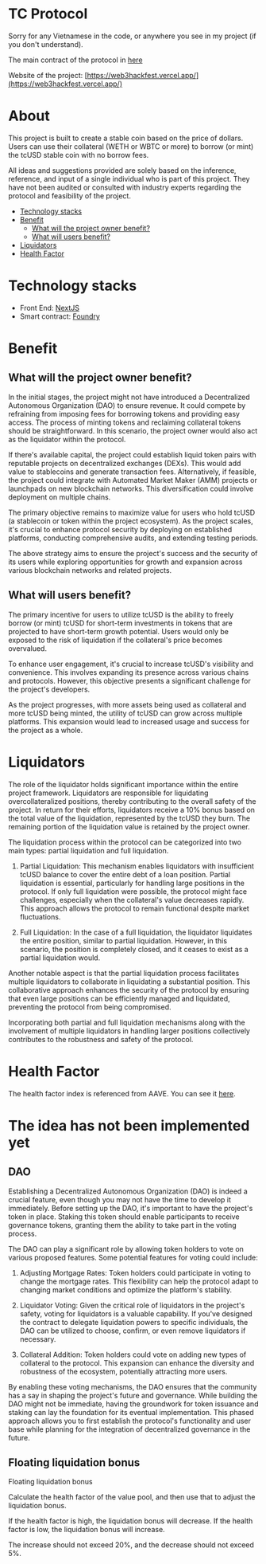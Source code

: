 # TC Protocol

Sorry for any Vietnamese in the code, or anywhere you see in my project (if you don't understand).

The main contract of the protocol in [here](https://sepolia.etherscan.io/address/0x11946a8ab0fc26d3975519fd031d1440e6088b58)

Website of the project: [https://web3hackfest.vercel.app/](https://web3hackfest.vercel.app/)

# About
This project is built to create a stable coin based on the price of dollars. Users can use their collateral (WETH or WBTC or more) to borrow (or mint) the tcUSD stable coin with no borrow fees.

All ideas and suggestions provided are solely based on the inference, reference, and input of a single individual who is part of this project. They have not been audited or consulted with industry experts regarding the protocol and feasibility of the project.

- [Technology stacks](#technology-stacks)
- [Benefit](#benefit)
  - [What will the project owner benefit?](#what-will-the-project-owner-benefit)
  - [What will users benefit?](#what-will-users-benefit)
- [Liquidators](#liquidators)
- [Health Factor](#health-factor)

# Technology stacks
- Front End: [NextJS](https://nextjs.org/)
- Smart contract: [Foundry](https://getfoundry.sh/)

# Benefit
## What will the project owner benefit?
In the initial stages, the project might not have introduced a Decentralized Autonomous Organization (DAO) to ensure revenue. It could compete by refraining from imposing fees for borrowing tokens and providing easy access. The process of minting tokens and reclaiming collateral tokens should be straightforward. In this scenario, the project owner would also act as the liquidator within the protocol.

If there's available capital, the project could establish liquid token pairs with reputable projects on decentralized exchanges (DEXs). This would add value to stablecoins and generate transaction fees. Alternatively, if feasible, the project could integrate with Automated Market Maker (AMM) projects or launchpads on new blockchain networks. This diversification could involve deployment on multiple chains.

The primary objective remains to maximize value for users who hold tcUSD (a stablecoin or token within the project ecosystem). As the project scales, it's crucial to enhance protocol security by deploying on established platforms, conducting comprehensive audits, and extending testing periods.

The above strategy aims to ensure the project's success and the security of its users while exploring opportunities for growth and expansion across various blockchain networks and related projects.

## What will users benefit?
The primary incentive for users to utilize tcUSD is the ability to freely borrow (or mint) tcUSD for short-term investments in tokens that are projected to have short-term growth potential. Users would only be exposed to the risk of liquidation if the collateral's price becomes overvalued.

To enhance user engagement, it's crucial to increase tcUSD's visibility and convenience. This involves expanding its presence across various chains and protocols. However, this objective presents a significant challenge for the project's developers.

As the project progresses, with more assets being used as collateral and more tcUSD being minted, the utility of tcUSD can grow across multiple platforms. This expansion would lead to increased usage and success for the project as a whole.

# Liquidators
The role of the liquidator holds significant importance within the entire project framework. Liquidators are responsible for liquidating overcollateralized positions, thereby contributing to the overall safety of the project. In return for their efforts, liquidators receive a 10% bonus based on the total value of the liquidation, represented by the tcUSD they burn. The remaining portion of the liquidation value is retained by the project owner.

The liquidation process within the protocol can be categorized into two main types: partial liquidation and full liquidation.

1. Partial Liquidation: This mechanism enables liquidators with insufficient tcUSD balance to cover the entire debt of a loan position. Partial liquidation is essential, particularly for handling large positions in the protocol. If only full liquidation were possible, the protocol might face challenges, especially when the collateral's value decreases rapidly. This approach allows the protocol to remain functional despite market fluctuations.

2. Full Liquidation: In the case of a full liquidation, the liquidator liquidates the entire position, similar to partial liquidation. However, in this scenario, the position is completely closed, and it ceases to exist as a partial liquidation would.

Another notable aspect is that the partial liquidation process facilitates multiple liquidators to collaborate in liquidating a substantial position. This collaborative approach enhances the security of the protocol by ensuring that even large positions can be efficiently managed and liquidated, preventing the protocol from being compromised.

Incorporating both partial and full liquidation mechanisms along with the involvement of multiple liquidators in handling larger positions collectively contributes to the robustness and safety of the protocol.

# Health Factor
The health factor index is referenced from AAVE. You can see it [here](https://docs.aave.com/risk/asset-risk/risk-parameters).

# The idea has not been implemented yet
## DAO
Establishing a Decentralized Autonomous Organization (DAO) is indeed a crucial feature, even though you may not have the time to develop it immediately. Before setting up the DAO, it's important to have the project's token in place. Staking this token should enable participants to receive governance tokens, granting them the ability to take part in the voting process.

The DAO can play a significant role by allowing token holders to vote on various proposed features. Some potential features for voting could include:

1. Adjusting Mortgage Rates: Token holders could participate in voting to change the mortgage rates. This flexibility can help the protocol adapt to changing market conditions and optimize the platform's stability.

2. Liquidator Voting: Given the critical role of liquidators in the project's safety, voting for liquidators is a valuable capability. If you've designed the contract to delegate liquidation powers to specific individuals, the DAO can be utilized to choose, confirm, or even remove liquidators if necessary.

3. Collateral Addition: Token holders could vote on adding new types of collateral to the protocol. This expansion can enhance the diversity and robustness of the ecosystem, potentially attracting more users.

By enabling these voting mechanisms, the DAO ensures that the community has a say in shaping the project's future and governance. While building the DAO might not be immediate, having the groundwork for token issuance and staking can lay the foundation for its eventual implementation. This phased approach allows you to first establish the protocol's functionality and user base while planning for the integration of decentralized governance in the future.
## Floating liquidation bonus
Floating liquidation bonus

Calculate the health factor of the value pool, and then use that to adjust the liquidation bonus.

If the health factor is high, the liquidation bonus will decrease.
If the health factor is low, the liquidation bonus will increase.

The increase should not exceed 20%, and the decrease should not exceed 5%.
